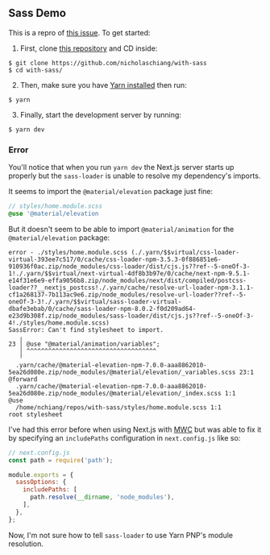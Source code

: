 ## Sass Demo

This is a repro of [this issue](https://github.com/vercel/next.js/issues/15753). 
To get started:

1. First, clone [this repository](https://github.com/nicholaschiang/with-sass) and CD inside:

```
$ git clone https://github.com/nicholaschiang/with-sass
$ cd with-sass/
```

2. Then, make sure you have [Yarn installed](https://yarnpkg.com/getting-started/install) then run:

```
$ yarn
```

3. Finally, start the development server by running:

```
$ yarn dev
```

### Error

You'll notice that when you run `yarn dev` the Next.js server starts up properly
but the `sass-loader` is unable to resolve my dependency's imports.

It seems to import the `@material/elevation` package just fine:

```scss
// styles/home.module.scss
@use '@material/elevation
```

But it doesn't seem to be able to import `@material/animation` for the
`@material/elevation` package:

```
error - ./styles/home.module.scss (./.yarn/$$virtual/css-loader-virtual-393ee7c517/0/cache/css-loader-npm-3.5.3-0f886851e6-910936f0ac.zip/node_modules/css-loader/dist/cjs.js??ref--5-oneOf-3-1!./.yarn/$$virtual/next-virtual-4df8b3b97e/0/cache/next-npm-9.5.1-e14f31e6e9-effa9056b8.zip/node_modules/next/dist/compiled/postcss-loader??__nextjs_postcss!./.yarn/cache/resolve-url-loader-npm-3.1.1-cf1a268137-7b113ac9e6.zip/node_modules/resolve-url-loader??ref--5-oneOf-3-3!./.yarn/$$virtual/sass-loader-virtual-dbafe3ebab/0/cache/sass-loader-npm-8.0.2-f0d209ad64-e23d9b308f.zip/node_modules/sass-loader/dist/cjs.js??ref--5-oneOf-3-4!./styles/home.module.scss)
SassError: Can't find stylesheet to import.
   ╷
23 │ @use "@material/animation/variables";
   │ ^^^^^^^^^^^^^^^^^^^^^^^^^^^^^^^^^^^^
   ╵
  .yarn/cache/@material-elevation-npm-7.0.0-aaa8862010-5ea26d080e.zip/node_modules/@material/elevation/_variables.scss 23:1  @forward
  .yarn/cache/@material-elevation-npm-7.0.0-aaa8862010-5ea26d080e.zip/node_modules/@material/elevation/_index.scss 1:1       @use
  /home/nchiang/repos/with-sass/styles/home.module.scss 1:1                                                                                                                  root stylesheet
```

I've had this error before when using Next.js with 
[MWC](https://github.com/material-components/material-components-web/) but was
able to fix it by specifying an `includePaths` configuration in `next.config.js`
like so:

```javascript
// next.config.js
const path = require('path');

module.exports = {
  sassOptions: {
    includePaths: [
      path.resolve(__dirname, 'node_modules'),
    ],
  },
};
```

Now, I'm not sure how to tell `sass-loader` to use Yarn PNP's module resolution.

